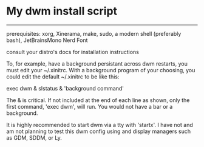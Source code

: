 # My dwm install script
-----------------------
prerequisites:
xorg, Xinerama, make, sudo, a modern shell (preferably bash), JetBrainsMono Nerd Font

consult your distro's docs for installation instructions

To, for example, have a background persistant across dwm restarts, you must edit your ~/.xinitrc. With a background program of your choosing, you could edit the default ~/.xinitrc to be like this:

exec dwm &
slstatus &
'background command'

The & is critical. If not included at the end of each line as shown, only the first command, 'exec dwm', will run. You would not have a bar or a background.

It is highly recommended to start dwm via a tty with 'startx'. I have not and am not planning to test this dwm config using and display managers such as GDM, SDDM, or Ly.
